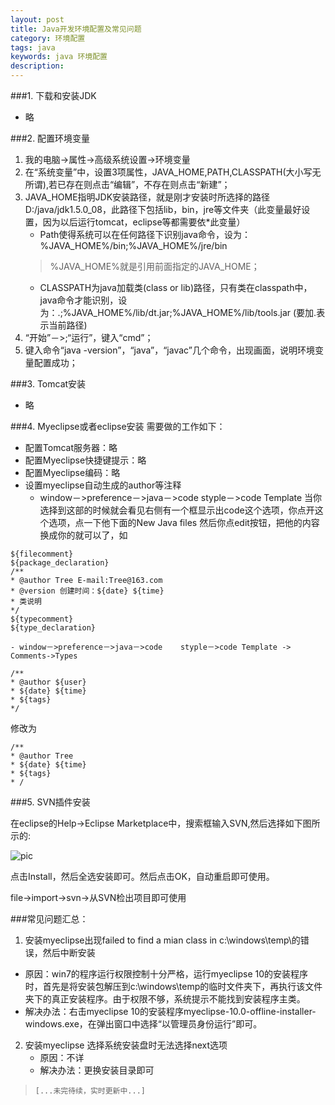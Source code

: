 ```yaml
---
layout: post
title: Java开发环境配置及常见问题
category: 环境配置
tags: java
keywords: java 环境配置
description: 
---
```


###1. 下载和安装JDK

- 略

###2. 配置环境变量

1. 我的电脑->属性->高级系统设置->环境变量
2. 在“系统变量”中，设置3项属性，JAVA_HOME,PATH,CLASSPATH(大小写无所谓),若已存在则点击“编辑”，不存在则点击“新建”；
3. JAVA_HOME指明JDK安装路径，就是刚才安装时所选择的路径D:/java/jdk1.5.0_08，此路径下包括lib，bin，jre等文件夹（此变量最好设置，因为以后运行tomcat，eclipse等都需要依*此变量）
    - Path使得系统可以在任何路径下识别java命令，设为：%JAVA_HOME%/bin;%JAVA_HOME%/jre/bin
    > %JAVA_HOME%就是引用前面指定的JAVA_HOME；
    - CLASSPATH为java加载类(class or lib)路径，只有类在classpath中，java命令才能识别，设为：.;%JAVA_HOME%/lib/dt.jar;%JAVA_HOME%/lib/tools.jar (要加.表示当前路径)
4. “开始”－>;“运行”，键入“cmd”；
5. 键入命令“java -version”，“java”，“javac”几个命令，出现画面，说明环境变量配置成功；

###3. Tomcat安装

- 略

###4. Myeclipse或者eclipse安装
需要做的工作如下：

- 配置Tomcat服务器：略
- 配置Myeclipse快捷键提示：略
- 配置Myeclipse编码：略
- 设置myeclipse自动生成的author等注释 
    - window－>preference－>java－>code    styple－>code Template 当你选择到这部的时候就会看见右侧有一个框显示出code这个选项，你点开这个选项，点一下他下面的New Java  files 然后你点edit按钮，把他的内容换成你的就可以了，如
```
${filecomment}
${package_declaration}
/**
* @author Tree E-mail:Tree@163.com
* @version 创建时间：${date} ${time}
* 类说明
*/
${typecomment}
${type_declaration}
```
    - window－>preference－>java－>code    styple－>code Template -> Comments->Types
       
```
/**
* @author ${user}
* ${date} ${time}
* ${tags}
*/
```

   修改为
	
```
/**
* @author Tree
* ${date} ${time}
* ${tags}
* /
```

###5. SVN插件安装

在eclipse的Help->Eclipse Marketplace中，搜索框输入SVN,然后选择如下图所示的:

![pic](http://xiangce.baidu.com/picture/detail/3ee8dbc28f3d979c28c89dbbecd929ab6500f123?from=dialog)

点击Install，然后全选安装即可。然后点击OK，自动重启即可使用。

file->import->svn->从SVN检出项目即可使用


###常见问题汇总：
1. 安装myeclipse出现failed to find a mian class in c:\windows\temp\的错误，然后中断安装

  - 原因：win7的程序运行权限控制十分严格，运行myeclipse 10的安装程序时，首先是将安装包解压到c:\windows\temp的临时文件夹下，再执行该文件夹下的真正安装程序。由于权限不够，系统提示不能找到安装程序主类。
  -  解决办法：右击myeclipse 10的安装程序myeclipse-10.0-offline-installer-windows.exe，在弹出窗口中选择“以管理员身份运行”即可。

2. 安装myeclipse 选择系统安装盘时无法选择next选项
    - 原因：不详
    - 解决办法：更换安装目录即可



>     [...未完待续，实时更新中...]
